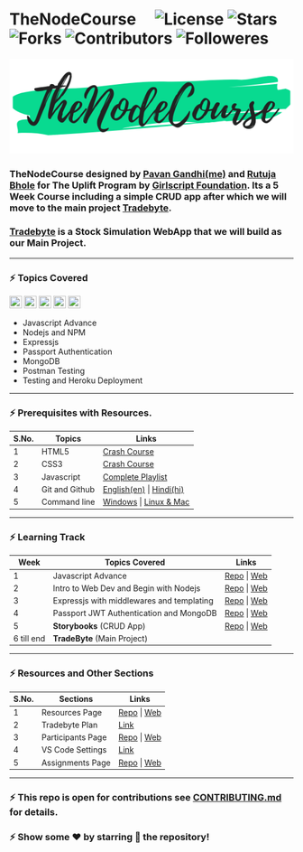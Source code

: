 # TheNodeCourse &nbsp; &nbsp; ![License](https://img.shields.io/github/license/iampavangandhi/TheNodeCourse?color=%2308da90&label=License&style=flat-square) ![Stars](https://img.shields.io/github/stars/iampavangandhi/TheNodeCourse?color=%2308da90&label=Stars&style=flat-square) ![Forks](https://img.shields.io/github/forks/iampavangandhi/TheNodeCourse?color=%2308da90&label=Forks&style=flat-square) ![Contributors](https://img.shields.io/github/contributors/iampavangandhi/TheNodeCourse?color=%2308da90&label=Contributors&style=flat-square) ![Followeres](https://img.shields.io/github/followers/iampavangandhi?color=%2308da90&label=Followers&style=flat-square)

![logo](logo.png)

### TheNodeCourse designed by [Pavan Gandhi(me)](https://github.com/iampavangandhi) and [Rutuja Bhole](https://github.com/vectorrb) for The Uplift Program by [Girlscript Foundation](https://www.girlscript.tech/home). Its a 5 Week Course including a simple CRUD app after which we will move to the main project **[Tradebyte](https://github.com/iampavangandhi/TheNodeCourse/blob/master/Tradebyte.pdf)**.

### **[Tradebyte](https://github.com/iampavangandhi/TheNodeCourse/blob/master/Tradebyte.pdf)** is a Stock Simulation WebApp that we will build as our Main Project.

---

### ⚡ Topics Covered

<img height="22" width="22" src="https://unpkg.com/simple-icons@v3/icons/javascript.svg" />
<img height="22" width="22" src="https://unpkg.com/simple-icons@v3/icons/node-dot-js.svg" />
<img height="22" width="22" src="https://unpkg.com/simple-icons@v3/icons/mongodb.svg" />
<img height="22" width="22" src="https://unpkg.com/simple-icons@v3/icons/postman.svg" />
<img height="22" width="22" src="https://unpkg.com/simple-icons@v3/icons/heroku.svg" />

- Javascript Advance
- Nodejs and NPM
- Expressjs
- Passport Authentication
- MongoDB
- Postman Testing
- Testing and Heroku Deployment

---

### ⚡ Prerequisites with Resources.

| S.No. | Topics         | Links                                                                                         |
| ----- | -------------- | --------------------------------------------------------------------------------------------- |
| 1     | HTML5          | [Crash Course](https://youtu.be/UB1O30fR-EE)                                                  |
| 2     | CSS3           | [Crash Course](https://youtu.be/yfoY53QXEnI)                                                  |
| 3     | Javascript     | [Complete Playlist](https://www.youtube.com/playlist?list=PLDyQo7g0_nsX8_gZAB8KD1lL4j4halQBJ) |
| 4     | Git and Github | [English(en)](https://youtu.be/SWYqp7iY_Tc) \| [Hindi(hi)](https://youtu.be/iR5WIknxdkY)      |
| 5     | Command line   | [Windows](https://youtu.be/QISdBQDEiJ8) \| [Linux & Mac](https://youtu.be/BGjTboXjH28)        |

---

### ⚡ Learning Track

| Week       | Topics Covered                            | Links                                                                                                                                                                                     |
| ---------- | ----------------------------------------- | ----------------------------------------------------------------------------------------------------------------------------------------------------------------------------------------- |
| 1          | Javascript Advance                        | [Repo](https://github.com/iampavangandhi/TheNodeCourse/tree/master/01%20Javascript%20Advance) \| [Web](https://iampavangandhi.github.io/TheNodeCourse/01%20Javascript%20Advance/)         |
| 2          | Intro to Web Dev and Begin with Nodejs    | [Repo](https://github.com/iampavangandhi/TheNodeCourse/tree/master/02%20Web%20Dev%20and%20Nodejs) \| [Web](https://iampavangandhi.github.io/TheNodeCourse/02%20Web%20Dev%20and%20Nodejs/) |
| 3          | Expressjs with middlewares and templating | [Repo](https://github.com/iampavangandhi/TheNodeCourse/tree/master/03%20Expressjs) \| [Web](https://iampavangandhi.github.io/TheNodeCourse/03%20Expressjs/)                               |
| 4          | Passport JWT Authentication and MongoDB   | [Repo](https://github.com/iampavangandhi/TheNodeCourse/tree/master/04%20Auth%20and%20Database) \| [Web](https://iampavangandhi.github.io/TheNodeCourse/04%20Auth%20and%20Database/)       |
| 5          | **Storybooks** (CRUD App)                 | [Repo](https://github.com/iampavangandhi/TheNodeCourse/tree/master/05%20Storybooks) \| [Web](https://iampavangandhi.github.io/TheNodeCourse/05%20Storybooks/)                             |
| 6 till end | **TradeByte** (Main Project)              |                                                                                                                                                                                           |

---

### ⚡ Resources and Other Sections

| S.No. | Sections          | Links                                                                                                                                                   |
| ----- | ----------------- | ------------------------------------------------------------------------------------------------------------------------------------------------------- |
| 1     | Resources Page    | [Repo](https://github.com/iampavangandhi/TheNodeCourse/tree/master/resources) \| [Web](https://iampavangandhi.github.io/TheNodeCourse/resources/)       |
| 2     | Tradebyte Plan    | [Link](https://github.com/iampavangandhi/TheNodeCourse/blob/master/Tradebyte.pdf)                                                                       |
| 3     | Participants Page | [Repo](https://github.com/iampavangandhi/TheNodeCourse/tree/master/participants) \| [Web](https://iampavangandhi.github.io/TheNodeCourse/participants/) |
| 4     | VS Code Settings  | [Link](https://gist.github.com/iampavangandhi/039b1dc5a7cdcb007ab3691814d53130)                                                                         |
| 5     | Assignments Page  | [Repo](https://github.com/iampavangandhi/TheNodeCourse/tree/master/assignments) \| [Web](https://iampavangandhi.github.io/TheNodeCourse/assignments/)   |

---

### ⚡ This repo is open for contributions see [CONTRIBUTING.md](https://github.com/iampavangandhi/TheNodeCourse/blob/master/CONTRIBUTING.md) for details.

### ⚡ Show some ❤️ by starring 🌟 the repository!
